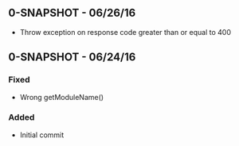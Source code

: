 ## 0-SNAPSHOT - 06/26/16

- Throw exception on response code greater than or equal to 400

## 0-SNAPSHOT - 06/24/16

### Fixed

- Wrong getModuleName()

### Added

- Initial commit
